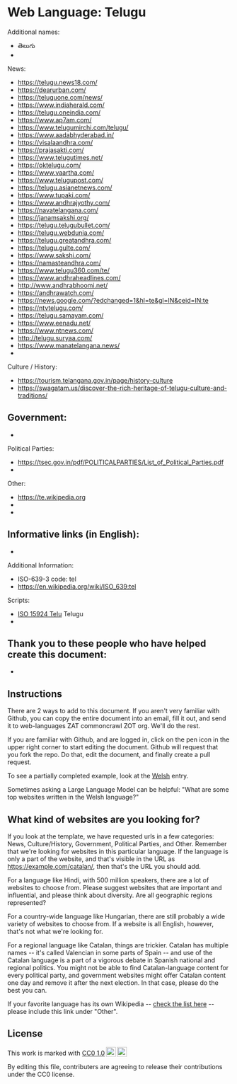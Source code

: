 # Web Language: Telugu

Additional names:
- తెలుగు
- 

News:
- https://telugu.news18.com/
- https://dearurban.com/
- https://teluguone.com/news/
- https://www.indiaherald.com/
- https://telugu.oneindia.com/
- https://www.ap7am.com/
- https://www.telugumirchi.com/telugu/
- https://www.aadabhyderabad.in/
- https://visalaandhra.com/
- https://prajasakti.com/
- https://www.telugutimes.net/
- https://oktelugu.com/
- https://www.vaartha.com/
- https://www.telugupost.com/
- https://telugu.asianetnews.com/
- https://www.tupaki.com/
- https://www.andhrajyothy.com/
- https://navatelangana.com/
- https://janamsakshi.org/
- https://telugu.telugubullet.com/
- https://telugu.webdunia.com/
- https://telugu.greatandhra.com/
- https://telugu.gulte.com/
- https://www.sakshi.com/
- https://namasteandhra.com/
- https://www.telugu360.com/te/
- https://www.andhraheadlines.com/
- http://www.andhrabhoomi.net/
- https://andhrawatch.com/
- https://news.google.com/?edchanged=1&hl=te&gl=IN&ceid=IN:te
- https://ntvtelugu.com/
- https://telugu.samayam.com/
- https://www.eenadu.net/
- https://www.ntnews.com/
- http://telugu.suryaa.com/
- https://www.manatelangana.news/
- 

Culture / History:
- https://tourism.telangana.gov.in/page/history-culture
- https://swagatam.us/discover-the-rich-heritage-of-telugu-culture-and-traditions/

Government:
- 
- 

Political Parties:
- https://tsec.gov.in/pdf/POLITICALPARTIES/List_of_Political_Parties.pdf
- 

Other:
- https://te.wikipedia.org
- 
- 

Informative links (in English):
- 
- 

Additional Information:
- ISO-639-3 code: tel
- https://en.wikipedia.org/wiki/ISO_639:tel


Scripts:
- <a href="https://en.wikipedia.org/wiki/ISO_15924">ISO 15924 Telu</a> Telugu
- 

Thank you to these people who have helped create this document:
- 
- 

## Instructions

There are 2 ways to add to this document. If you aren't very familiar
with Github, you can copy the entire document into an email, fill it
out, and send it to web-languages ZAT commoncrawl ZOT org. We'll do the rest.

If you are familiar with Github, and are logged in, click on the pen
icon in the upper right corner to start editing the document.
Github will request that you fork the repo. Do that, edit the
document, and finally create a pull request.

To see a partially completed example, look at the
[Welsh](../living/welsh.md) entry.

Sometimes asking a Large Language Model can be helpful: "What are some
top websites written in the Welsh language?"

## What kind of websites are you looking for?

If you look at the template, we have requested urls in a few
categories: News, Culture/History, Government, Political Parties, and
Other. Remember that we're looking for websites in this particular
language. If the language is only a part of the website, and that's
visible in the URL as https://example.com/catalan/, then that's the
URL you should add.

For a language like Hindi, with 500 million speakers, there are a lot
of websites to choose from. Please suggest websites that are important
and influential, and please think about diversity. Are all geographic
regions represented?

For a country-wide language like Hungarian, there are still probably a
wide variety of websites to choose from. If a website is all English,
however, that's not what we're looking for.

For a regional language like Catalan, things are trickier. Catalan has
multiple names -- it's called Valencian in some parts of Spain -- and
use of the Catalan language is a part of a vigorous debate in Spanish
national and regional politics. You might not be able to find
Catalan-language content for every political party, and government
websites might offer Catalan content one day and remove it after
the next election. In that case, please do the best you can.

If your favorite language has its own Wikipedia -- [check the list here](https://en.wikipedia.org/wiki/List_of_Wikipedias) --
please include this link under "Other".

## License

<p xmlns:cc="http://creativecommons.org/ns#" >This work is marked with <a href="https://creativecommons.org/publicdomain/zero/1.0/?ref=chooser-v1" target="_blank" rel="license noopener noreferrer" style="display:inline-block;">CC0 1.0<img style="height:22px!important;margin-left:3px;vertical-align:text-bottom;" src="https://mirrors.creativecommons.org/presskit/icons/cc.svg?ref=chooser-v1" alt=""><img style="height:22px!important;margin-left:3px;vertical-align:text-bottom;" src="https://mirrors.creativecommons.org/presskit/icons/zero.svg?ref=chooser-v1" alt=""></a></p>

By editing this file, contributers are agreeing to release their contributions under the CC0 license.
